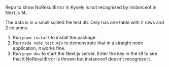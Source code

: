 Repo to show NoResultError in Kysely is not recognized by instanceof in Next.js 14.

The data is in a small sqlite3 file test.db. Only has one table with 2 rows and 2 columns.

1. Run `pnpm install` to install the package.
2. Run `node node_test.mjs` to demonstrate that in a straight node application, it works fine.
3. Run `pnpm dev` to start the Next.js server. Enter the key in the UI to see that it NoResultError is thrown but instanceof doesn't recognize it.

